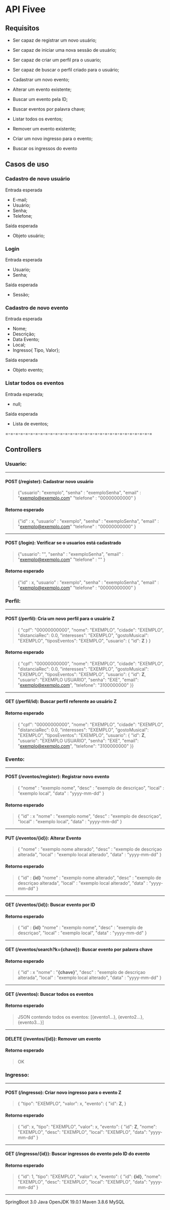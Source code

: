 # API Fivee

## Requisitos

- Ser capaz de registrar um novo usuário;
- Ser capaz de iniciar uma nova sessão de usuário;
- Ser capaz de criar um perfil pra o usuario;
- Ser capaz de buscar o perfil criado para o usuário;


- Cadastrar um novo evento;
- Alterar um evento existente;
- Buscar um evento pela ID;
- Buscar eventos por palavra chave;
- Listar todos os eventos;
- Remover um evento existente;
- Criar um novo ingresso para o evento;
- Buscar os ingressos do evento

## Casos de uso

### Cadastro de novo usuário
Entrada esperada
- E-mail;
- Usuário;
- Senha;
- Telefone;

Saída esperada
- Objeto usuário;

### Login 
Entrada esperada
- Usuario;
- Senha;

Saída esperada
- Sessão;

### Cadastro de novo evento
Entrada esperada
 - Nome;
 - Descrição;
 - Data Evento;
 - Local;
 - Ingresso{ Tipo, Valor};
 
 Saída esperada
 - Objeto evento;
 
 ### Listar todos os eventos
 Entrada esperada;
 - null;
 
 Saída esperada
 - Lista de eventos;

=-=-=-=-=-=-=-=-=-=-=-=-=-=-=-=-=-=-=-=-=-=-=-=-=-=-=-=-=-=
## Controllers

### Usuario:

---
#### POST (/register):  Cadastrar novo usuário

> {"usuario": "exemplo",
  "senha" : "exemploSenha",
  "email" : "exemplo@exemplo.com"
  "telefone" : "00000000000"
}

#### Retorno esperado
>{"id" : x, "usuario" : "exemplo", "senha" : "exemploSenha", "email" : "exemplo@exemplo.com" "telefone" : "00000000000" }

---
#### POST (/login): Verificar se o usuarios está cadastrado

> {"usuario": "",
"senha" : "exemploSenha",
"email" : "exemplo@exemplo.com"
"telefone" : ""
}

#### Retorno esperado
>{"id" : x, "usuario" : "exemplo", "senha" : "exemploSenha", "email" : "exemplo@exemplo.com" "telefone" : "00000000000" }

### Perfil:

---
#### POST (/perfil): Cria um novo perfil para o usuário Z

>{
"cpf": "00000000000",
"nome": "EXEMPLO",
"cidade": "EXEMPLO",
"distanciaRec": 0.0,
"interesses": "EXEMPLO",
"gostoMusical": "EXEMPLO",
"tiposEventos": "EXEMPLO",
"usuario": {
"id": **Z**
> }
}

#### Retorno esperado
>{
"cpf": "00000000000",
"nome": "EXEMPLO",
"cidade": "EXEMPLO",
"distanciaRec": 0.0,
"interesses": "EXEMPLO",
"gostoMusical": "EXEMPLO",
"tiposEventos": "EXEMPLO",
"usuario": {
"id": **Z**,
"usuario": "EXEMPLO USUARIO",
"senha": "EXE",
"email": "exemplo@exemplo.com",
"telefone": "3100000000"
}}


---
#### GET (/perfil/id): Buscar perfil referente ao usuário Z

#### Retorno esperado
>{
"cpf": "00000000000",
"nome": "EXEMPLO",
"cidade": "EXEMPLO",
"distanciaRec": 0.0,
"interesses": "EXEMPLO",
"gostoMusical": "EXEMPLO",
"tiposEventos": "EXEMPLO",
"usuario": {
"id": **Z**,
"usuario": "EXEMPLO USUARIO",
"senha": "EXE",
"email": "exemplo@exemplo.com",
"telefone": "3100000000"
}}

### Evento:

---
#### POST (/eventos/register): Registrar novo evento

> {
"nome" : "exemplo nome",
"desc" : "exemplo de descriçao",
"local" : "exemplo local",
"data" : "yyyy-mm-dd"
}

#### Retorno esperado
>{
"id" : x
"nome" : "exemplo nome",
"desc" : "exemplo de descriçao",
"local" : "exemplo local",
"data" : "yyyy-mm-dd"
}

---
#### PUT (/eventos/{id}): Alterar Evento

> {
"nome" : "exemplo nome alterado",
"desc" : "exemplo de descriçao alterada",
"local" : "exemplo local alterado",
"data" : "yyyy-mm-dd"
}

#### Retorno esperado
>{
"id" : **{id}**
"nome" : "exemplo nome alterado",
"desc" : "exemplo de descriçao alterada",
"local" : "exemplo local alterado",
"data" : "yyyy-mm-dd"
}

---
#### GET (/eventos/{id}): Buscar evento por ID

#### Retorno esperado
>{
"id" : **{id}**
"nome" : "exemplo nome",
"desc" : "exemplo de descriçao",
"local" : "exemplo local",
"data" : "yyyy-mm-dd"
}

---
#### GET (/eventos/search?k={chave}): Buscar evento por palavra chave

#### Retorno esperado
>{
"id" : x
"nome" : "**{chave}**",
"desc" : "exemplo de descriçao alterada",
"local" : "exemplo local alterado",
"data" : "yyyy-mm-dd"
}

---
#### GET (/eventos): Buscar todos os eventos

#### Retorno esperado
> JSON contendo todos os eventos: [{evento1...}, {evento2...}, {evento3...}]

---
#### DELETE (/eventos/{id}): Remover um evento

#### Retorno esperado
> OK

### Ingresso:

---
#### POST (/ingresso): Criar novo ingresso para o evento Z

>{
"tipo": "EXEMPLO",
"valor": x,
"evento": {
"id": **Z**,
}


#### Retorno esperado
>{
"id": x,
"tipo": "EXEMPLO",
"valor": x,
"evento": {
"id": **Z**,
"nome": "EXEMPLO",
"desc": "EXEMPLO",
"local": "EXEMPLO",
"data": "yyyy-mm-dd"
}

---
#### GET (/ingresso/{id}): Buscar ingressos do evento pelo ID do evento

#### Retorno esperado
>{
"id": 1,
"tipo": "EXEMPLO",
"valor": x,
"evento": {
"id": **{id}**,
"nome": "EXEMPLO",
"desc": "EXEMPLO",
"local": "EXEMPLO",
"data": "yyyy-mm-dd"
}

---
SpringBoot 3.0
Java OpenJDK 19.0.1
Maven 3.8.6
MySQL


